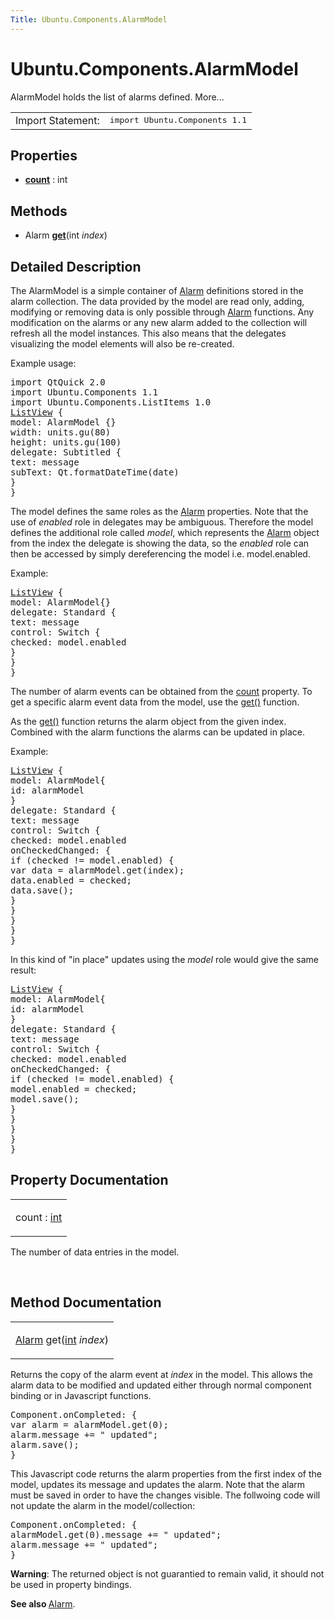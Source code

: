 ```yaml
---
Title: Ubuntu.Components.AlarmModel
---
```


# Ubuntu.Components.AlarmModel

<span class="subtitle"></span>
<!-- $$$AlarmModel-brief -->
<p>AlarmModel holds the list of alarms defined. More...</p>
<!-- @@@AlarmModel -->
<table class="alignedsummary">
<tr><td class="memItemLeft rightAlign topAlign"> Import Statement:</td><td class="memItemRight bottomAlign"> </b><tt>import Ubuntu.Components 1.1</tt></td></tr></table><ul>
</ul>
<h2>Properties</h2>
<ul>
<li class="fn"><b><b><a href="#count-prop">count</a></b></b> : int</li>
</ul>
<h2>Methods</h2>
<ul>
<li class="fn">Alarm <b><b><a href="#get-method">get</a></b></b>(int <i>index</i>)</li>
</ul>
<!-- $$$AlarmModel-description -->
<h2>Detailed Description</h2>
<p>The AlarmModel is a simple container of <a href="Ubuntu.Components.Alarm.md">Alarm</a> definitions stored in the alarm collection. The data provided by the model are read only, adding, modifying or removing data is only possible through <a href="Ubuntu.Components.Alarm.md">Alarm</a> functions. Any modification on the alarms or any new alarm added to the collection will refresh all the model instances. This also means that the delegates visualizing the model elements will also be re-created.</p>
<p>Example usage:</p>
<pre class="qml">import QtQuick 2.0
import Ubuntu.Components 1.1
import Ubuntu.Components.ListItems 1.0
<span class="type"><a href="QtQuick.ListView.md">ListView</a></span> {
<span class="name">model</span>: <span class="name">AlarmModel</span> {}
<span class="name">width</span>: <span class="name">units</span>.<span class="name">gu</span>(<span class="number">80</span>)
<span class="name">height</span>: <span class="name">units</span>.<span class="name">gu</span>(<span class="number">100</span>)
<span class="name">delegate</span>: <span class="name">Subtitled</span> {
<span class="name">text</span>: <span class="name">message</span>
<span class="name">subText</span>: <span class="name">Qt</span>.<span class="name">formatDateTime</span>(<span class="name">date</span>)
}
}</pre>
<p>The model defines the same roles as the <a href="Ubuntu.Components.Alarm.md">Alarm</a> properties. Note that the use of <i>enabled</i> role in delegates may be ambiguous. Therefore the model defines the additional role called <i>model</i>, which represents the <a href="Ubuntu.Components.Alarm.md">Alarm</a> object from the index the delegate is showing the data, so the <i>enabled</i> role can then be accessed by simply dereferencing the model i.e&#x2e; model.enabled.</p>
<p>Example:</p>
<pre class="qml"><span class="type"><a href="QtQuick.ListView.md">ListView</a></span> {
<span class="name">model</span>: <span class="name">AlarmModel</span>{}
<span class="name">delegate</span>: <span class="name">Standard</span> {
<span class="name">text</span>: <span class="name">message</span>
<span class="name">control</span>: <span class="name">Switch</span> {
<span class="name">checked</span>: <span class="name">model</span>.<span class="name">enabled</span>
}
}
}</pre>
<p>The number of alarm events can be obtained from the <a href="#count-prop">count</a> property. To get a specific alarm event data from the model, use the <a href="#get-method">get()</a> function.</p>
<p>As the <a href="#get-method">get()</a> function returns the alarm object from the given index. Combined with the alarm functions the alarms can be updated in place.</p>
<p>Example:</p>
<pre class="qml"><span class="type"><a href="QtQuick.ListView.md">ListView</a></span> {
<span class="name">model</span>: <span class="name">AlarmModel</span>{
<span class="name">id</span>: <span class="name">alarmModel</span>
}
<span class="name">delegate</span>: <span class="name">Standard</span> {
<span class="name">text</span>: <span class="name">message</span>
<span class="name">control</span>: <span class="name">Switch</span> {
<span class="name">checked</span>: <span class="name">model</span>.<span class="name">enabled</span>
<span class="name">onCheckedChanged</span>: {
<span class="keyword">if</span> (<span class="name">checked</span> <span class="operator">!=</span> <span class="name">model</span>.<span class="name">enabled</span>) {
var <span class="name">data</span> = <span class="name">alarmModel</span>.<span class="name">get</span>(<span class="name">index</span>);
<span class="name">data</span>.<span class="name">enabled</span> <span class="operator">=</span> <span class="name">checked</span>;
<span class="name">data</span>.<span class="name">save</span>();
}
}
}
}
}</pre>
<p>In this kind of &quot;in place&quot; updates using the <i>model</i> role would give the same result:</p>
<pre class="qml"><span class="type"><a href="QtQuick.ListView.md">ListView</a></span> {
<span class="name">model</span>: <span class="name">AlarmModel</span>{
<span class="name">id</span>: <span class="name">alarmModel</span>
}
<span class="name">delegate</span>: <span class="name">Standard</span> {
<span class="name">text</span>: <span class="name">message</span>
<span class="name">control</span>: <span class="name">Switch</span> {
<span class="name">checked</span>: <span class="name">model</span>.<span class="name">enabled</span>
<span class="name">onCheckedChanged</span>: {
<span class="keyword">if</span> (<span class="name">checked</span> <span class="operator">!=</span> <span class="name">model</span>.<span class="name">enabled</span>) {
<span class="name">model</span>.<span class="name">enabled</span> <span class="operator">=</span> <span class="name">checked</span>;
<span class="name">model</span>.<span class="name">save</span>();
}
}
}
}
}</pre>
<!-- @@@AlarmModel -->
<h2>Property Documentation</h2>
<!-- $$$count -->
<table class="qmlname"><tr valign="top"><td class="tblQmlPropNode"><p><span class="name">count</span> : <span class="type"><a href="http://qt-project.org/doc/qt-5.3/qml-int.html">int</a></span></p></td></tr></table><p>The number of data entries in the model.</p>
<!-- @@@count -->
<br/>
<h2>Method Documentation</h2>
<!-- $$$get -->
<table class="qmlname"><tr valign="top"><td class="tblQmlFuncNode"><p><span class="type"><a href="Ubuntu.Components.Alarm.md">Alarm</a></span> <span class="name">get</span>(<span class="type"><a href="http://qt-project.org/doc/qt-5.3/qml-int.html">int</a></span><i> index</i>)</p></td></tr></table><p>Returns the copy of the alarm event at <i>index</i> in the model. This allows the alarm data to be modified and updated either through normal component binding or in Javascript functions.</p>
<pre class="cpp">Component<span class="operator">.</span>onCompleted: {
var alarm <span class="operator">=</span> alarmModel<span class="operator">.</span>get(<span class="number">0</span>);
alarm<span class="operator">.</span>message <span class="operator">+</span><span class="operator">=</span> <span class="string">&quot; updated&quot;</span>;
alarm<span class="operator">.</span>save();
}</pre>
<p>This Javascript code returns the alarm properties from the first index of the model, updates its message and updates the alarm. Note that the alarm must be saved in order to have the changes visible. The follwoing code will not update the alarm in the model/collection:</p>
<pre class="cpp">Component<span class="operator">.</span>onCompleted: {
alarmModel<span class="operator">.</span>get(<span class="number">0</span>)<span class="operator">.</span>message <span class="operator">+</span><span class="operator">=</span> <span class="string">&quot; updated&quot;</span>;
alarm<span class="operator">.</span>message <span class="operator">+</span><span class="operator">=</span> <span class="string">&quot; updated&quot;</span>;
}</pre>
<p><b>Warning</b>: The returned object is not guarantied to remain valid, it should not be used in property bindings.</p>
<p><b>See also </b><a href="Ubuntu.Components.Alarm.md">Alarm</a>.</p>
<!-- @@@get -->
<br/>
